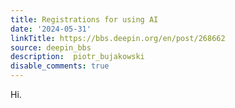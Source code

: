 ```yaml
---
title: Registrations for using AI
date: '2024-05-31'
linkTitle: https://bbs.deepin.org/en/post/268662
source: deepin_bbs
description:  piotr_bujakowski 
disable_comments: true
---
```

Hi.
